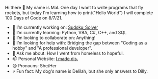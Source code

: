 Hi there 👋
My name is Mal. One day I want to write programs that fly rockets, but today I'm learning how to print("Hello World")
I will complete 100 Days of Code on 8/7/21.

- 🔭 I’m currently working on: [Sudoku_Solver](https://github.com/malloryeastburn/Sudoku-Solver-PY.git)
- 🌱 I’m currently learning: Python, VBA, C#, C++, and SQL
- 👯 I’m looking to collaborate on: Anything!
- 🤔 I’m looking for help with: Bridging the gap between "Coding as a hobby" and "A professional developer".
- 💬 Ask me about: How I went from homeless to hopeful.
- 📫 Personal Website: [I made dis.](https://malloryeastburn.com)
- 😄 Pronouns: She/Her
- ⚡ Fun fact: My dog's name is Delilah, but she only answers to Dilly.
